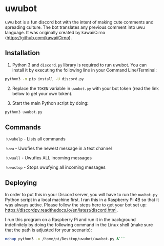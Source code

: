 # uwubot

uwu bot is a fun discord bot with the intent of making cute comments and spreading culture. The bot translates any previous comment into uwu language. 
It was originally created by kawaiiCirno (https://github.com/kawaiiCirno).

## Installation

1. Python 3 and `discord.py` library is required to run uwubot. You can install it by executing the following line in your Command Line/Terminal:

```bash
python3 -m pip install -U discord.py
```

2. Replace the `TOKEN` variable in `uwubot.py` with your bot token (read the link below to get your own token).

3. Start the main Python script by doing:
```bash
python3 uwubot.py
```

## Commands
`!uwuhelp` - Lists all commands

`!uwu` - Uwufies the newest message in a text channel

`!uwuall` - Uwufies ALL incoming messages

`!uwustop` - Stops uwufying all incoming messages

## Deploying
In order to put this in your Discord server, you will have to run the `uwubot.py` Python script in a local machine first.
I ran this in a Raspberry Pi 4B so that it was always active.
Please follow the steps here to get your bot set up: https://discordpy.readthedocs.io/en/latest/discord.html.

I run this program on a Raspberry Pi and run it in the background indefinitely by doing the following command in the Linux shell (make sure that the path is adjusted for your scenario):
```bash
nohup python3 -u /home/pi/Desktop/uwubot/uwubot.py &```
